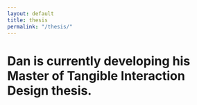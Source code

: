 ```yaml
---
layout: default
title: thesis
permalink: "/thesis/"
--- 
```

# Dan is currently developing his Master of Tangible Interaction Design thesis.